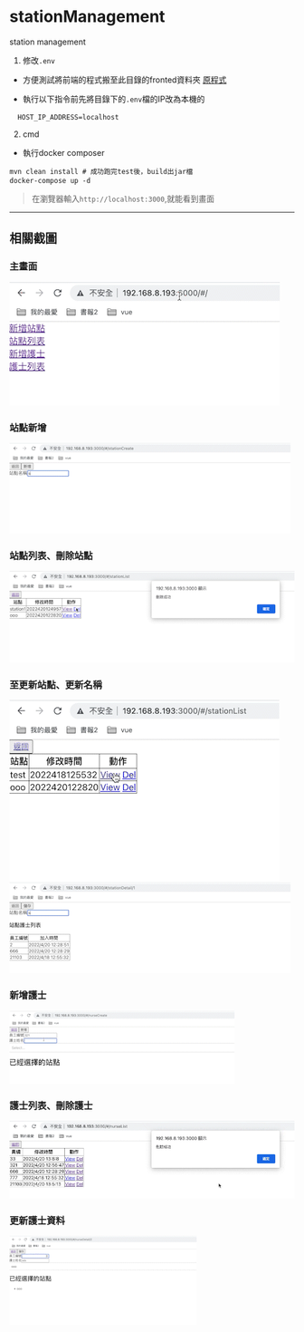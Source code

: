 # stationManagement
station management

1. 修改`.env`
* 方便測試將前端的程式搬至此目錄的fronted資料夾
[原程式](https://github.com/wsx13767/station-management-fronted)

* 執行以下指令前先將目錄下的`.env`檔的IP改為本機的
```shell
  HOST_IP_ADDRESS=localhost
```
2. cmd
 * 執行docker composer
```shell
mvn clean install # 成功跑完test後，build出jar檔
docker-compose up -d
```

> 在瀏覽器輸入`http://localhost:3000`,就能看到畫面
---
## 相關截圖
### 主畫面
![主畫面](./doc/home.gif)
### 站點新增
![站點新增](./doc/createStation.gif)
### 站點列表、刪除站點
![刪除站點](./doc/deleteStation.gif)
### 至更新站點、更新名稱
![至更新站點](./doc/toStationDetail.gif)
![更新](./doc/updateStation.gif)
### 新增護士
![新增護士](./doc/createNurse.gif)
### 護士列表、刪除護士
![刪除護士](./doc/deleteNurse.gif)
### 更新護士資料
![更新護士](./doc/updateNurse.gif)